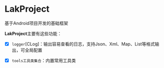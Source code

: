 # LakProject
基于Android项目开发的基础框架


**LakProject**主要有这些功能：

- [x] `logger`[CLog]：输出容易查看的日志，支持Json、Xml、Map、List等格式输出，可全局配置
- [x] `tools工具类集合`：内置常用工具类


